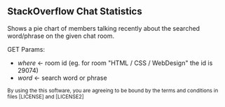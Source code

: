 StackOverflow Chat Statistics
-------

Shows a pie chart of members talking recently about the searched word/phrase on the given chat room.  


GET Params:  

 - *where* <- room id (eg. for room "HTML / CSS / WebDesign" the id is 29074)
 - *word*  <- search word or phrase

 <sub>By using the this software, you are agreeing to be bound by the terms and conditions in files  [LICENSE] and [LICENSE2]</sub>

